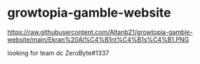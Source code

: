 # growtopia-gamble-website
https://raw.githubusercontent.com/Altanb21/growtopia-gamble-website/main/Ekran%20Al%C4%B1nt%C4%B1s%C4%B1.PNG


looking for team dc ZeroByte#1337 
